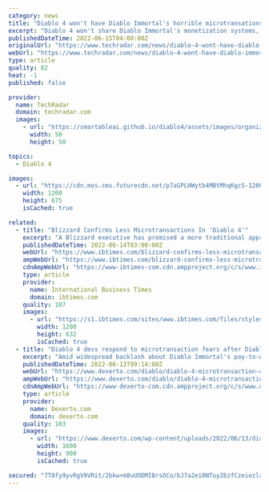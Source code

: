 ```yaml
---
category: news
title: "Diablo 4 won't have Diablo Immortal's horrible microtransations, Blizzard insists"
excerpt: "Diablo 4 won't share Diablo Immortal's monetization systems, Blizzard has confirmed. Some have criticized the game's content for just not being all that fun or engaging. Others have become bitter ..."
publishedDateTime: 2022-06-15T04:00:00Z
originalUrl: "https://www.techradar.com/news/diablo-4-wont-have-diablo-immortals-horrible-microtransations-blizzard-insists"
webUrl: "https://www.techradar.com/news/diablo-4-wont-have-diablo-immortals-horrible-microtransations-blizzard-insists"
type: article
quality: 82
heat: -1
published: false

provider:
  name: TechRadar
  domain: techradar.com
  images:
    - url: "https://smartableai.github.io/diablo4/assets/images/organizations/techradar.com-50x50.jpg"
      width: 50
      height: 50

topics:
  - Diablo 4

images:
  - url: "https://cdn.mos.cms.futurecdn.net/p7aGPLHWytb4MBtMhqKgcS-1200-80.png"
    width: 1200
    height: 675
    isCached: true

related:
  - title: "Blizzard Confirms Less Microtransactions In 'Diablo 4'"
    excerpt: "A Blizzard executive has promised a more traditional approach to post-launch monetization for \"Diablo 4\" following the community's overwhelmingly negative reaction to \"Diablo Immortal's\" ..."
    publishedDateTime: 2022-06-14T03:00:00Z
    webUrl: "https://www.ibtimes.com/blizzard-confirms-less-microtransactions-diablo-4-3538214"
    ampWebUrl: "https://www.ibtimes.com/blizzard-confirms-less-microtransactions-diablo-4-3538214?amp=1"
    cdnAmpWebUrl: "https://www-ibtimes-com.cdn.ampproject.org/c/s/www.ibtimes.com/blizzard-confirms-less-microtransactions-diablo-4-3538214?amp=1"
    type: article
    provider:
      name: International Business Times
      domain: ibtimes.com
    quality: 107
    images:
      - url: "https://s1.ibtimes.com/sites/www.ibtimes.com/files/styles/full/public/2021/07/01/diablo-4s-rogue-class-uses-ranged-bow-shots-lightning-fast-dagger-attacks-eviscerate.jpg"
        width: 1200
        height: 632
        isCached: true
  - title: "Diablo 4 devs respond to microtransaction fears after Diablo Immortal backlash"
    excerpt: "Amid widespread backlash about Diablo Immortal's pay-to-win elements, Diablo 4 devs have addressed concerns regarding microtransactions."
    publishedDateTime: 2022-06-13T09:14:00Z
    webUrl: "https://www.dexerto.com/diablo/diablo-4-microtransaction-concerns-blizzard-immortal-backlash-1846685/"
    ampWebUrl: "https://www.dexerto.com/diablo/diablo-4-microtransaction-concerns-blizzard-immortal-backlash-1846685/?amp"
    cdnAmpWebUrl: "https://www-dexerto-com.cdn.ampproject.org/c/s/www.dexerto.com/diablo/diablo-4-microtransaction-concerns-blizzard-immortal-backlash-1846685/?amp"
    type: article
    provider:
      name: Dexerto.com
      domain: dexerto.com
    quality: 103
    images:
      - url: "https://www.dexerto.com/wp-content/uploads/2022/06/13/diablo-4-devs-talk-mtx-concerns.jpeg"
        width: 1600
        height: 900
        isCached: true

secured: "7T8fy9yvRgV9VRit/2bkw+m8uUODMIBrsOCo/bJ7a2ei0NTuyZ6zfCzeiezlamvcm7E7q/fcKIVu2eYlQTcbZ9cUx7YrOX4Jtir241ubkNlktOTi8RNpHlwr0fN9q2iBN027J9P9DyPqd955awu5S0gBiGR3pvZ9pg5gRFqXd9udWi+yU2lvmrKDvmq6uXplDtf2on+z2ezp/4svckJg3PJN2sePMSL+6cVcQM4SWhsoJpuUhh/sEnUmGX/8Nf+8MoqL7Z+qnAqTZok3xRFPeOkMunNXU5ed5GBWloS7fSFjjg8NWtVs7m0lTlteqwkS1JwNRVsiBKDkzmqJDZl6pNDYzm9daPyyfhxz2xQmLcw=;k5uSUANbNfjsVNwvCGq5Cw=="
---
```


